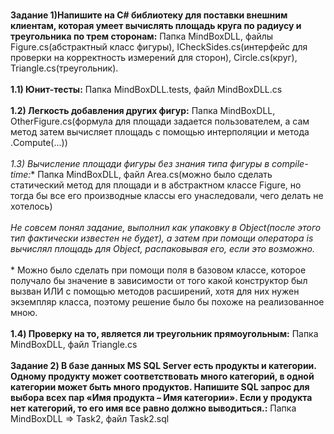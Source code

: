 <br>**Задание 1)Напишите на C# библиотеку для поставки внешним клиентам, которая умеет вычислять площадь круга по радиусу и треугольника по трем сторонам:** Папка MindBoxDLL, файлы Figure.cs(абстрактный класс фигуры), ICheckSides.cs(интерфейс для проверки на корректность измерений для сторон), Circle.cs(круг), Triangle.cs(треугольник).</br>
<br>**1.1) Юнит-тесты:** Папка MindBoxDLL.tests, файл MindBoxDLL.cs</br>
<br>**1.2) Легкость добавления других фигур:** Папка MindBoxDLL, OtherFigure.cs(формула для площади задается пользователем, а сам метод затем вычисляет площадь с помощью интерполяции и метода .Compute(...))</br>
<br>**1.3*) Вычисление площади фигуры без знания типа фигуры в compile-time:** Папка MindBoxDLL, файл Area.cs(можно было сделать статический метод для площади и в абстрактном классе Figure, но тогда бы все его производные классы его унаследовали, чего делать не хотелось)</br>
<br>*Не совсем понял задание, выполнил как упаковку в Object(после этого тип фактически известен не будет), а затем при помощи оператора is вычислял площадь для Object, распаковывая его, если это возможно.</br>
<br>** Можно было сделать при помощи поля в базовом классе, которое получало бы значение в зависимости от того какой конструктор был вызван ИЛИ с помощью методов расширений, хотя для них нужен экземпляр класса, поэтому решение было бы похоже на реализованное мною.</br>
<br>**1.4) Проверку на то, является ли треугольник прямоугольным:** Папка MindBoxDLL, файл Triangle.cs</br>
<br>**Задание 2) В базе данных MS SQL Server есть продукты и категории. Одному продукту может соответствовать много категорий, в одной категории может быть много продуктов. Напишите SQL запрос для выбора всех пар «Имя продукта – Имя категории». Если у продукта нет категорий, то его имя все равно должно выводиться.:** Папка MindBoxDLL => Task2, файл Task2.sql</br>

